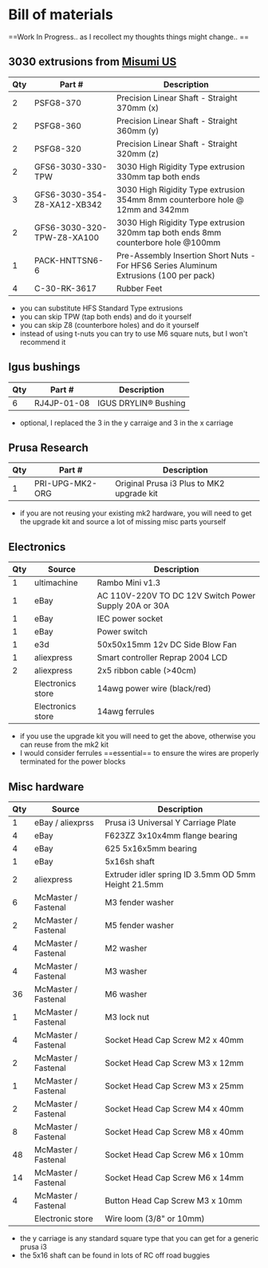# Bill of materials

==Work In Progress.. as I recollect my thoughts things might change.. ==

## 3030 extrusions from [Misumi US](https://us.misumi-ec.com)

|Qty|Part #|Description|
|-----|-----|-----|
|2|PSFG8-370|Precision Linear Shaft - Straight 370mm (x)|
|2|PSFG8-360|Precision Linear Shaft - Straight 360mm (y)|
|2|PSFG8-320|Precision Linear Shaft - Straight 320mm (z)|
|2|GFS6-3030-330-TPW|3030 High Rigidity Type extrusion 330mm tap both ends|
|3|GFS6-3030-354-Z8-XA12-XB342|3030 High Rigidity Type extrusion 354mm 8mm counterbore hole @ 12mm and 342mm|
|2|GFS6-3030-320-TPW-Z8-XA100|3030 High Rigidity Type extrusion 320mm tap both ends 8mm counterbore hole @100mm|
|1|PACK-HNTTSN6-6|Pre-Assembly Insertion Short Nuts -For HFS6 Series Aluminum Extrusions (100 per pack)|
|4|C-30-RK-3617|Rubber Feet|

- you can substitute HFS Standard Type extrusions
- you can skip TPW (tap both ends) and do it yourself
- you can skip Z8 (counterbore holes) and do it yourself
- instead of using t-nuts you can try to use M6 square nuts, but I won't recommend it

## Igus bushings

|Qty|Part #|Description|
|-----|-----|-----|
|6|RJ4JP-01-08|IGUS DRYLIN® Bushing|

- optional, I replaced the 3 in the y carraige and 3 in the x carriage

## Prusa Research

|Qty|Part #|Description|
|-----|-----|-----|
|1|PRI-UPG-MK2-ORG|Original Prusa i3 Plus to MK2 upgrade kit|

- if you are not reusing your existing mk2 hardware, you will need to get the upgrade kit and source a lot of missing misc parts yourself

## Electronics

|Qty|Source|Description|
|-----|-----|-----|
|1|ultimachine|Rambo Mini v1.3
|1|eBay|AC 110V-220V TO DC 12V Switch Power Supply 20A or 30A|
|1|eBay|IEC power socket|
|1|eBay|Power switch|
|1|e3d|50x50x15mm 12v DC Side Blow Fan|
|1|aliexpress|Smart controller Reprap 2004 LCD|
|2|aliexpress|2x5 ribbon cable (>40cm)|
||Electronics store|14awg power wire (black/red)|
||Electronics store|14awg ferrules|

- if you use the upgrade kit you will need to get the above, otherwise you can reuse from the mk2 kit
- I would consider ferrules ==essential== to ensure the wires are properly terminated for the power blocks

## Misc hardware

|Qty|Source|Description|
|-----|-----|-----|
|1|eBay / aliexprss|Prusa i3 Universal Y Carriage Plate|
|4|eBay|F623ZZ 3x10x4mm flange bearing|
|4|eBay|625 5x16x5mm bearing|
|1|eBay|5x16sh shaft|
|2|aliexpress|Extruder idler spring ID 3.5mm OD 5mm Height 21.5mm|
|6|McMaster / Fastenal|M3 fender washer|
|2|McMaster / Fastenal|M5 fender washer|
|4|McMaster / Fastenal|M2 washer|
|4|McMaster / Fastenal|M3 washer|
|36|McMaster / Fastenal|M6 washer|
|1|McMaster / Fastenal|M3 lock nut|
|4|McMaster / Fastenal|Socket Head Cap Screw M2 x 40mm|
|2|McMaster / Fastenal|Socket Head Cap Screw M3 x 12mm|
|1|McMaster / Fastenal|Socket Head Cap Screw M3 x 25mm|
|2|McMaster / Fastenal|Socket Head Cap Screw M4 x 40mm|
|8|McMaster / Fastenal|Socket Head Cap Screw M8 x 40mm|
|48|McMaster / Fastenal|Socket Head Cap Screw M6 x 10mm|
|14|McMaster / Fastenal|Socket Head Cap Screw M6 x 14mm|
|4|McMaster / Fastenal|Button Head Cap Screw M3 x 10mm|
||Electronic store|Wire loom (3/8" or 10mm)|

- the y carriage is any standard square type that you can get for a generic prusa i3
- the 5x16 shaft can be found in lots of RC off road buggies


